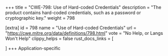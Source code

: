 +++
title = "CWE-798: Use of Hard-coded Credentials"
description	= "The product contains hard-coded credentials, such as a password or cryptographic key."
weight = 798

[extra]
id = 798
name = "Use of Hard-coded Credentials"
url = "https://cwe.mitre.org/data/definitions/798.html"
vote = "No Help, or Langs Won't Help"
clippy_helps = false
rust_docs_links = [
	
]
+++
Application-specific

